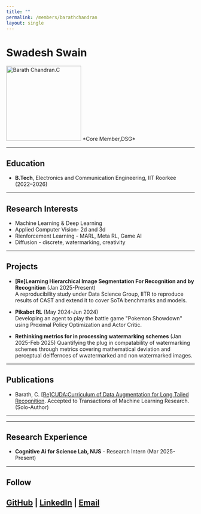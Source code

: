 ```yaml
---
title: ""
permalink: /members/barathchandran
layout: single
---
```

# Swadesh Swain
<img src="{{ site.baseurl }}/assets/images/members/y23/Screenshot 2025-03-28 175712.png" width="200" height="200" alt="Barath Chandran.C">
*Core Member,DSG*

---
## Education  
- **B.Tech**, Electronics and Communication Engineering, IIT Roorkee (2022–2026)  
---
## Research Interests  
- Machine Learning & Deep Learning
- Applied Computer Vision- 2d and 3d
- Rienforcement Learning - MARL, Meta RL, Game AI
- Diffusion - discrete, watermarking, creativity
---
## Projects  
- **[Re]Learning Hierarchical Image Segmentation For Recognition and by Recognition** (Jan 2025-Present)  
  A reproducibility study under Data Science Group, IITR to reproduce results of CAST and extend it to cover SoTA benchmarks and models.
  
- **Pikabot RL** (May 2024-Jun 2024)  
  Developing an agent to play the battle game "Pokemon Showdown" using Proximal Policy Optimization and Actor Critic.
  
- **Rethinking metrics for in processing watermarking schemes** (Jan 2025-Feb 2025)
  Quantifying the plug in compatability of watermarking schemes through metrics covering mathematical deviation and perceptual deiffernces of wwatermarked and non watermarked images.

---
## Publications  
- Barath, C. [[Re]CUDA:Curriculum of Data Augmentation for Long Tailed Recognition](https://arxiv.org/abs/2410.04118). Accepted to Transactions of Machine Learning Research. (Solo-Author)
---

---
## Research Experience
- **Cognitive Ai for Science Lab, NUS** - Research Intern (Mar 2025-Present)
---
## Follow
[GitHub](https://github.com/whitewhistle/) | [LinkedIn](https://linkedin.com/in/barath-chandran-85ba2b2b0) | [Email](mailto:barath_cc@ece.iitr.ac.in)
---
